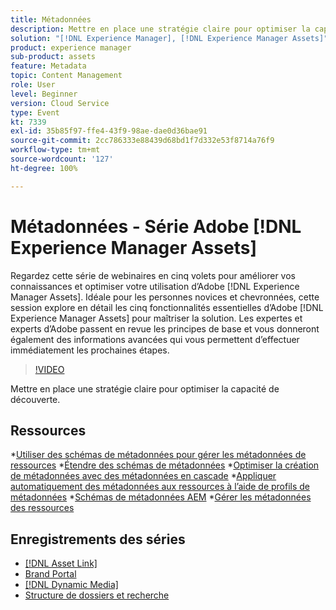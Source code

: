 ```yaml
---
title: Métadonnées
description: Mettre en place une stratégie claire pour optimiser la capacité de découverte
solution: "[!DNL Experience Manager], [!DNL Experience Manager Assets]"
product: experience manager
sub-product: assets
feature: Metadata
topic: Content Management
role: User
level: Beginner
version: Cloud Service
type: Event
kt: 7339
exl-id: 35b85f97-ffe4-43f9-98ae-dae0d36bae91
source-git-commit: 2cc786333e88439d68bd1f7d332e53f8714a76f9
workflow-type: tm+mt
source-wordcount: '127'
ht-degree: 100%

---
```


# Métadonnées - Série Adobe [!DNL Experience Manager Assets]

Regardez cette série de webinaires en cinq volets pour améliorer vos connaissances et optimiser votre utilisation dʼAdobe [!DNL Experience Manager Assets]. Idéale pour les personnes novices et chevronnées, cette session explore en détail les cinq fonctionnalités essentielles d’Adobe [!DNL Experience Manager Assets] pour maîtriser la solution. Les expertes et experts d’Adobe passent en revue les principes de base et vous donneront également des informations avancées qui vous permettent d’effectuer immédiatement les prochaines étapes.

>[!VIDEO](https://video.tv.adobe.com/v/332134/?quality=12&learn=on&hidetitle=true)

Mettre en place une stratégie claire pour optimiser la capacité de découverte.

## Ressources

*[Utiliser des schémas de métadonnées pour gérer les métadonnées de ressources](https://experienceleague.adobe.com/fr/docs/experience-manager-learn/assets/authoring/metadata)
*[Étendre des schémas de métadonnées](https://experienceleague.adobe.com/fr/docs/experience-manager-learn/assets/configuring/metadata-schemas)
*[Optimiser la création de métadonnées avec des métadonnées en cascade](https://experienceleague.adobe.com/fr/docs/experience-manager-learn/assets/metadata/cascade-metadata-feature-video-use)
*[Appliquer automatiquement des métadonnées aux ressources à l’aide de profils de métadonnées](https://experienceleague.adobe.com/fr/docs/experience-manager-learn/assets/configuring/metadata-profiles)
*[Schémas de métadonnées AEM](https://experienceleague.adobe.com/fr/docs/experience-manager-65/content/assets/administer/metadata-schemas#administer)
*[Gérer les métadonnées des ressources](https://experienceleague.adobe.com/fr/docs/experience-manager-65/content/assets/using/metadata#RegisteringacustomnamespacewithinAEM)

## Enregistrements des séries

* [[!DNL Asset Link]](asset-link.md)
* [Brand Portal](brand-portal.md)
* [[!DNL Dynamic Media]](dynamic-media.md)
* [Structure de dossiers et recherche](folder-structure-search.md)
